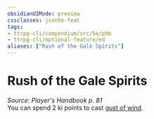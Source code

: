 ```yaml
---
obsidianUIMode: preview
cssclasses: json5e-feat
tags:
- ttrpg-cli/compendium/src/5e/phb
- ttrpg-cli/optional-feature/ed
aliases: ["Rush of the Gale Spirits"]
---
```

# Rush of the Gale Spirits
*Source: Player's Handbook p. 81*  
You can spend 2 ki points to cast [gust of wind](/CLI/spells/gust-of-wind.md).